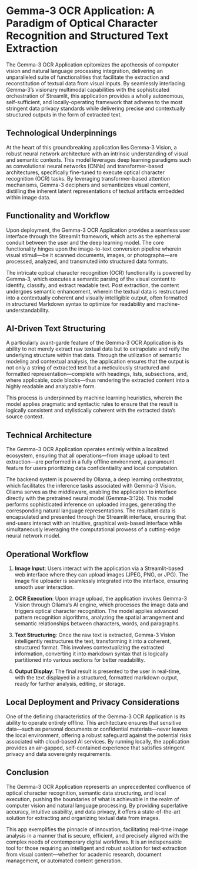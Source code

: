 # Gemma-3 OCR Application: A Paradigm of Optical Character Recognition and Structured Text Extraction

The Gemma-3 OCR Application epitomizes the apotheosis of computer vision and natural language processing integration, delivering an unparalleled suite of functionalities that facilitate the extraction and reconstitution of textual data from visual inputs. By seamlessly interlacing Gemma-3’s visionary multimodal capabilities with the sophisticated orchestration of Streamlit, this application provides a wholly autonomous, self-sufficient, and locally-operating framework that adheres to the most stringent data privacy standards while delivering precise and contextually structured outputs in the form of extracted text.

## Technological Underpinnings

At the heart of this groundbreaking application lies Gemma-3 Vision, a robust neural network architecture with an intrinsic understanding of visual and semantic contexts. This model leverages deep learning paradigms such as convolutional neural networks (CNNs) and transformer-based architectures, specifically fine-tuned to execute optical character recognition (OCR) tasks. By leveraging transformer-based attention mechanisms, Gemma-3 deciphers and semanticizes visual content, distilling the inherent latent representations of textual artifacts embedded within image data.

## Functionality and Workflow

Upon deployment, the Gemma-3 OCR Application provides a seamless user interface through the Streamlit framework, which acts as the ephemeral conduit between the user and the deep learning model. The core functionality hinges upon the image-to-text conversion pipeline wherein visual stimuli—be it scanned documents, images, or photographs—are processed, analyzed, and transmuted into structured data formats.

The intricate optical character recognition (OCR) functionality is powered by Gemma-3, which executes a semantic parsing of the visual content to identify, classify, and extract readable text. Post extraction, the content undergoes semantic enhancement, wherein the textual data is restructured into a contextually coherent and visually intelligible output, often formatted in structured Markdown syntax to optimize for readability and machine-understandability.

## AI-Driven Text Structuring

A particularly avant-garde feature of the Gemma-3 OCR Application is its ability to not merely extract raw textual data but to extrapolate and reify the underlying structure within that data. Through the utilization of semantic modeling and contextual analysis, the application ensures that the output is not only a string of extracted text but a meticulously structured and formatted representation—complete with headings, lists, subsections, and, where applicable, code blocks—thus rendering the extracted content into a highly readable and analyzable form.

This process is underpinned by machine learning heuristics, wherein the model applies pragmatic and syntactic rules to ensure that the result is logically consistent and stylistically coherent with the extracted data’s source context.

## Technical Architecture

The Gemma-3 OCR Application operates entirely within a localized ecosystem, ensuring that all operations—from image upload to text extraction—are performed in a fully offline environment, a paramount feature for users prioritizing data confidentiality and local computation.

The backend system is powered by Ollama, a deep learning orchestrator, which facilitates the inference tasks associated with Gemma-3 Vision. Ollama serves as the middleware, enabling the application to interface directly with the pretrained neural model (Gemma-3:12b). This model performs sophisticated inference on uploaded images, generating the corresponding natural language representations. The resultant data is encapsulated and presented through the Streamlit interface, ensuring that end-users interact with an intuitive, graphical web-based interface while simultaneously leveraging the computational prowess of a cutting-edge neural network model.

## Operational Workflow

1. **Image Input**: Users interact with the application via a Streamlit-based web interface where they can upload images (JPEG, PNG, or JPG). The image file uploader is seamlessly integrated into the interface, ensuring smooth user interaction.

2. **OCR Execution**: Upon image upload, the application invokes Gemma-3 Vision through Ollama’s AI engine, which processes the image data and triggers optical character recognition. The model applies advanced pattern recognition algorithms, analyzing the spatial arrangement and semantic relationships between characters, words, and paragraphs.

3. **Text Structuring**: Once the raw text is extracted, Gemma-3 Vision intelligently restructures the text, transforming it into a coherent, structured format. This involves contextualizing the extracted information, converting it into markdown syntax that is logically partitioned into various sections for better readability.

4. **Output Display**: The final result is presented to the user in real-time, with the text displayed in a structured, formatted markdown output, ready for further analysis, editing, or storage.

## Local Deployment and Privacy Considerations

One of the defining characteristics of the Gemma-3 OCR Application is its ability to operate entirely offline. This architecture ensures that sensitive data—such as personal documents or confidential materials—never leaves the local environment, offering a robust safeguard against the potential risks associated with cloud-based AI services. By running locally, the application provides an air-gapped, self-contained experience that satisfies stringent privacy and data sovereignty requirements.

## Conclusion

The Gemma-3 OCR Application represents an unprecedented confluence of optical character recognition, semantic data structuring, and local execution, pushing the boundaries of what is achievable in the realm of computer vision and natural language processing. By providing superlative accuracy, intuitive usability, and data privacy, it offers a state-of-the-art solution for extracting and organizing textual data from images.

This app exemplifies the pinnacle of innovation, facilitating real-time image analysis in a manner that is secure, efficient, and precisely aligned with the complex needs of contemporary digital workflows. It is an indispensable tool for those requiring an intelligent and robust solution for text extraction from visual content—whether for academic research, document management, or automated content generation.